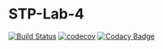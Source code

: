 # STP-Lab-4
[![Build Status](https://travis-ci.org/igorpodosonov/STP-Lab-4.svg?branch=master)](https://travis-ci.org/igorpodosonov/STP-Lab-4)
[![codecov](https://codecov.io/gh/igorpodosonov/STP-Lab-4/branch/master/graph/badge.svg)](https://codecov.io/gh/igorpodosonov/STP-Lab-4)
[![Codacy Badge](https://api.codacy.com/project/badge/Grade/dafec64dbea54db89dce6bd1e8106e74)](https://www.codacy.com/app/igorpodosonov/STP-Lab-4?utm_source=github.com&amp;utm_medium=referral&amp;utm_content=igorpodosonov/STP-Lab-4&amp;utm_campaign=Badge_Grade)

